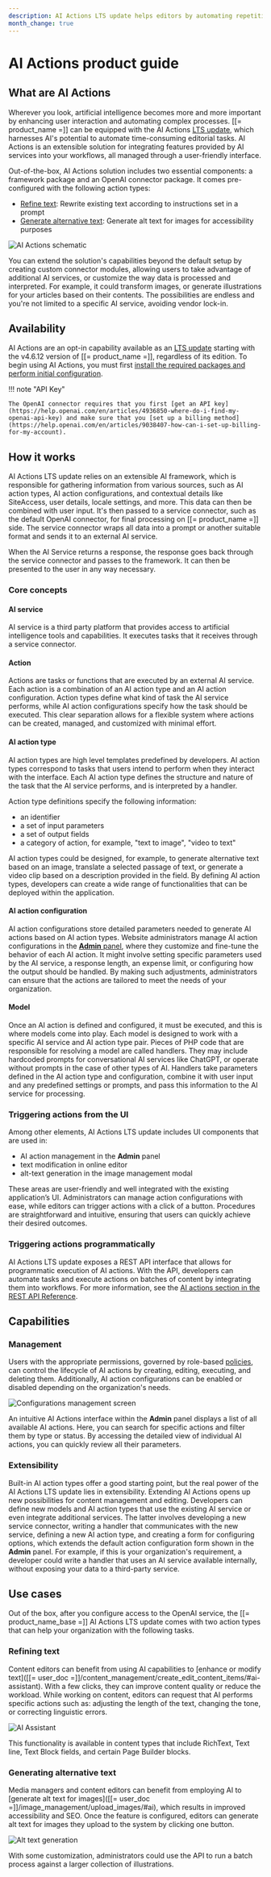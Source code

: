 ```yaml
---
description: AI Actions LTS update helps editors by automating repetitive tasks.
month_change: true
---
```


# AI Actions product guide

## What are AI Actions

Wherever you look, artificial intelligence becomes more and more important by enhancing user interaction and automating complex processes.
[[= product_name =]] can be equipped with the AI Actions [LTS update](editions#lts-updates), which harnesses AI's potential to automate time-consuming editorial tasks.
AI Actions is an extensible solution for integrating features provided by AI services into your workflows, all managed through a user-friendly interface.

Out-of-the-box, AI Actions solution includes two essential components: a framework package and an OpenAI connector package.
It comes pre-configured with the following action types:

- [Refine text](#refining-text): Rewrite existing text according to instructions set in a prompt
- [Generate alternative text](#generating-alternative-text): Generate alt text for images for accessibility purposes

![AI Actions schematic](img/guide_ai_actions.png)

You can extend the solution's capabilities beyond the default setup by creating custom connector modules, allowing users to take advantage of additional AI services, or customize the way data is processed and interpreted.
For example, it could transform images, or generate illustrations for your articles based on their contents.
The possibilities are endless and you're not limited to a specific AI service, avoiding vendor lock-in.

## Availability

AI Actions are an opt-in capability available as an [LTS update](ibexa_dxp_v4.6.md#lts-updates) starting with the v4.6.12 version of [[= product_name =]], regardless of its edition.
To begin using AI Actions, you must first [install the required packages and perform initial configuration](install_ai_actions.md).

!!! note "API Key"

    The OpenAI connector requires that you first [get an API key](https://help.openai.com/en/articles/4936850-where-do-i-find-my-openai-api-key) and make sure that you [set up a billing method](https://help.openai.com/en/articles/9038407-how-can-i-set-up-billing-for-my-account).

## How it works

AI Actions LTS update relies on an extensible AI framework, which is responsible for gathering information from various sources, such as AI action types, AI action configurations, and contextual details like SiteAccess, user details, locale settings, and more.
This data can then be combined with user input.
It's then passed to a service connector, such as the default OpenAI connector, for final processing on [[= product_name =]] side.
The service connector wraps all data into a prompt or another suitable format and sends it to an external AI service.

When the AI Service returns a response, the response goes back through the service connector and passes to the framework.
It can then be presented to the user in any way necessary.

### Core concepts

#### AI service

AI service is a third party platform that provides access to artificial intelligence tools and capabilities.
It executes tasks that it receives through a service connector.

#### Action

Actions are tasks or functions that are executed by an external AI service.
Each action is a combination of an AI action type and an AI action configuration.
Action types define what kind of task the AI service performs, while AI action configurations specify how the task should be executed.
This clear separation allows for a flexible system where actions can be created, managed, and customized with minimal effort.

#### AI action type

AI action types are high level templates predefined by developers.
AI action types correspond to tasks that users intend to perform when they interact with the interface. Each AI action type defines the structure and nature of the task that the AI service performs, and is interpreted by a handler.

Action type definitions specify the following information:

- an identifier
- a set of input parameters
- a set of output fields
- a category of action, for example, "text to image", "video to text"

AI action types could be designed, for example, to generate alternative text based on an image, translate a selected passage of text, or generate a video clip based on a description provided in the field.
By defining AI action types, developers can create a wide range of functionalities that can be deployed within the application.

#### AI action configuration

AI action configurations store detailed parameters needed to generate AI actions based on AI action types.
Website administrators manage AI action configurations in the [**Admin** panel](admin_panel.md), where they customize and fine-tune the behavior of each AI action.
It might involve setting specific parameters used by the AI service, a response length, an expense limit, or configuring how the output should be handled.
By making such adjustments, administrators can ensure that the actions are tailored to meet the needs of your organization.

#### Model

Once an AI action is defined and configured, it must be executed, and this is where models come into play.
Each model is designed to work with a specific AI service and AI action type pair.
Pieces of PHP code that are responsible for resolving a model are called handlers.
They may include hardcoded prompts for conversational AI services like ChatGPT, or operate without prompts in the case of other types of AI.
Handlers take parameters defined in the AI action type and configuration, combine it with user input and any predefined settings or prompts, and pass this information to the AI service for processing.

### Triggering actions from the UI

Among other elements, AI Actions LTS update includes UI components that are used in:

- AI action management in the **Admin** panel
- text modification in online editor
- alt-text generation in the image management modal

These areas are user-friendly and well integrated with the existing application’s UI.
Administrators can manage action configurations with ease, while editors can trigger actions with a click of a button.
Procedures are straightforward and intuitive, ensuring that users can quickly achieve their desired outcomes.

### Triggering actions programmatically

AI Actions LTS update exposes a REST API interface that allows for programmatic execution of AI actions.
With the API, developers can automate tasks and execute actions on batches of content by integrating them into workflows.
For more information, see the [AI actions section in the REST API Reference](../api/rest_api/rest_api_reference/rest_api_reference.html#ai-actions-execute-ai-action).

## Capabilities

### Management

Users with the appropriate permissions, governed by role-based [policies](policies.md#ai-actions), can control the lifecycle of AI actions by creating, editing, executing, and deleting them.
Additionally, AI action configurations can be enabled or disabled depending on the organization's needs.

![Configurations management screen](img/ai_actions_list.png)

An intuitive AI Actions interface within the **Admin** panel displays a list of all available AI actions.
Here, you can search for specific actions and filter them by type or status.
By accessing the detailed view of individual AI actions, you can quickly review all their parameters.

### Extensibility

Built-in AI action types offer a good starting point, but the real power of the AI Actions LTS update lies in extensibility.
Extending AI Actions opens up new possibilities for content management and editing.
Developers can define new models and AI action types that use the existing AI service or even integrate additional services.
The latter involves developing a new service connector, writing a handler that communicates with the new service, defining a new AI action type, and creating a form for configuring options, which extends the default action configuration form shown in the **Admin** panel.
For example, if this is your organization's requirement, a developer could write a handler that uses an AI service available internally, without exposing your data to a third-party service.

## Use cases

Out of the box, after you configure access to the OpenAI service, the [[= product_name_base =]] AI Actions LTS update comes with two action types that can help your organization with the following tasks.

### Refining text

Content editors can benefit from using AI capabilities to [enhance or modify text]([[= user_doc =]]/content_management/create_edit_content_items/#ai-assistant).
With a few clicks, they can improve content quality or reduce the workload.
While working on content, editors can request that AI performs specific actions such as: adjusting the length of the text, changing the tone, or correcting linguistic errors.

![AI Assistant](img/ai_assistant.png)

This functionality is available in content types that include RichText, Text line, Text Block fields, and certain Page Builder blocks.

### Generating alternative text

Media managers and content editors can benefit from employing AI to [generate alt text for images]([[= user_doc =]]/image_management/upload_images/#ai), which results in improved accessibility and SEO.
Once the feature is configured, editors can generate alt text for images they upload to the system by clicking one button.

![Alt text generation](img/alt_text_use_ai.png)

With some customization, administrators could use the API to run a batch process against a larger collection of illustrations.
